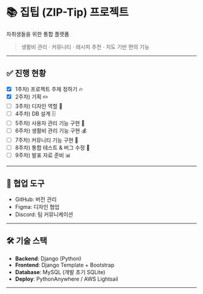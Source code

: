 # 📚 집팁 (ZIP-Tip) 프로젝트

자취생들을 위한 통합 플랫폼  
> 생활비 관리 · 커뮤니티 · 레시피 추천 · 지도 기반 편의 기능

---

## ✅ 진행 현황

- [x] 1주차) 프로젝트 주제 정하기 🔥  
- [x] 2주차) 기획 ✏️  
- [ ] 3주차) 디자인 역할 🎨  
- [ ] 4주차) DB 설계 🗄️  
- [ ] 5주차) 사용자 관리 기능 구현 🔑  
- [ ] 6주차) 생활비 관리 기능 구현 💰  
- [ ] 7주차) 커뮤니티 기능 구현 💬  
- [ ] 8주차) 통합 테스트 & 버그 수정 🐞  
- [ ] 9주차) 발표 자료 준비 📊  

---

## 👥 협업 도구
- GitHub: 버전 관리  
- Figma: 디자인 협업  
- Discord: 팀 커뮤니케이션  

---

## 🛠️ 기술 스택
- **Backend**: Django (Python)  
- **Frontend**: Django Template + Bootstrap  
- **Database**: MySQL (개발 초기 SQLite)  
- **Deploy**: PythonAnywhere / AWS Lightsail  

---
